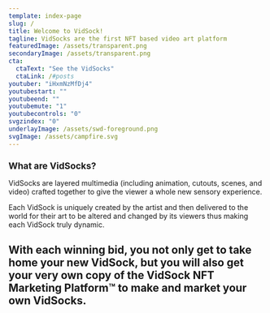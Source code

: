 ```yaml
---
template: index-page
slug: /
title: Welcome to VidSock!
tagline: VidSocks are the first NFT based video art platform
featuredImage: /assets/transparent.png
secondaryImage: /assets/transparent.png
cta:
  ctaText: "See the VidSocks"
  ctaLink: /#posts
youtuber: "iHxmNzMfDj4"
youtubestart: ""
youtubeend: ""
youtubemute: "1"
youtubecontrols: "0"
svgzindex: "0"
underlayImage: /assets/swd-foreground.png
svgImage: /assets/campfire.svg
---
```


<h2 style="font-weight:bold; font-size:125%;">What are VidSocks?</h2>

VidSocks are layered multimedia (including animation, cutouts, scenes, and video) crafted together to give the viewer a whole new sensory experience.

Each VidSock is uniquely created by the artist and then delivered to the world for their art to be altered and changed by its viewers thus making each VidSock truly dynamic.

## With each winning bid, you not only get to take home your new VidSock, but you will also get your very own copy of the <strong>VidSock NFT Marketing Platform™</strong> to make and market your own VidSocks.





<!-- iHxmNzMfDj4 -->